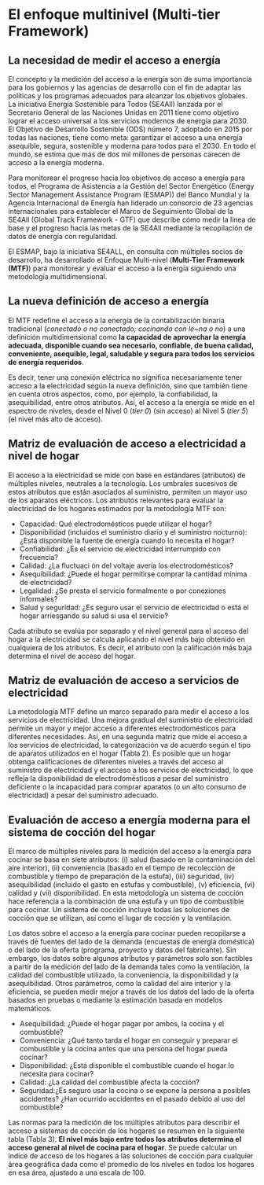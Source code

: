 # El enfoque multinivel (Multi-tier Framework)

## La necesidad de medir el acceso a energía

El concepto y la medición del acceso a la energía son de suma importancia para los gobiernos y las agencias de desarrollo con el fin de adaptar las políticas y los programas adecuados para alcanzar los objetivos globales. La iniciativa Energía Sostenible para Todos (SE4All) lanzada por el Secretario General de las Naciones Unidas en 2011 tiene como objetivo lograr el acceso universal a los servicios modernos de energía para 2030. El Objetivo de Desarrollo Sostenible (ODS) número 7, adoptado en 2015 por todas las naciones, tiene como meta: garantizar el acceso a una energía asequible, segura, sostenible y moderna para todos para el 2030. En todo el mundo, se estima que más de dos mil millones de personas carecen de acceso a la energía moderna.

Para monitorear el progreso hacia los objetivos de acceso a energía para todos, el Programa de Asistencia a la Gestión del Sector Energético (Energy Sector Management Assistance Program (ESMAP)) del Banco Mundial y la Agencia Internacional de Energía han liderado un consorcio de 23 agencias internacionales para establecer el Marco de Seguimiento Global de la SE4All (Global Track Framework  - GTF) que describe cómo medir la línea de base y el progreso hacia las metas de la SE4All mediante la recopilación de datos de energía con regularidad.

El ESMAP, bajo la iniciativa SE4ALL, en consulta con múltiples socios de desarrollo, ha desarrollado el Enfoque Multi-nivel (**Multi-Tier Framework (MTF)**) para monitorear y evaluar el acceso a la energía siguiendo una metodología multidimensional.

## La nueva definición de acceso a energía

El MTF redefine el acceso a la energía de la contabilización binaria tradicional (*conectado o no conectado; cocinando con le\~na o no*) a una definición multidimensional como **la capacidad de aprovechar la energía adecuada, disponible cuando sea necesario, confiable, de buena calidad, conveniente, asequible, legal, saludable y segura para todos los servicios de energía requeridos**. 

Es decir, tener una conexión eléctrica no significa necesariamente tener acceso a la electricidad según la nueva definición, sino que también tiene en cuenta otros aspectos, como, por ejemplo, la confiabilidad, la asequibilidad, entre otros atributos.  Así, el acceso a la energía se mide en el espectro de niveles, desde el Nivel 0 (*tier 0*) (sin acceso) al Nivel 5 (*tier 5*) (el nivel más alto de acceso).


## Matriz de evaluación de acceso a electricidad a nivel de hogar

El acceso a la electricidad se mide con base en estándares (atributos) de múltiples niveles, neutrales a la tecnología. Los umbrales sucesivos de estos atributos que están asociados al suministro, permiten un mayor uso de los aparatos eléctricos. Los atributos relevantes para evaluar la electricidad de los hogares estimados por la metodología MTF son: 

* Capacidad: Qué electrodomésticos puede utilizar el hogar?
* Disponibilidad (incluidos el suministro diario y el suministro nocturno): ¿Está disponible la fuente de energía cuando lo necesita el hogar? 
* Confiabilidad:  ¿Es el servicio de electricidad interrumpido con frecuencia?
* Calidad: ¿La fluctuaci ón del voltaje avería los electrodomésticos?
* Asequibilidad: ¿Puede el hogar permitirse comprar la cantidad mínima de electricidad?
* Legalidad: ¿Se presta el servicio formalmente o por conexiones informales?
* Salud y seguridad: ¿Es seguro usar el servicio de electricidad o está el hogar arriesgando su salud si usa el servicio?

Cada atributo se evalúa por separado y el nivel general para el acceso del hogar a la electricidad se calcula aplicando el nivel más bajo obtenido en cualquiera de los atributos. Es decir, el atributo con la calificación más baja determina el nivel de acceso del hogar. 


## Matriz de evaluación de acceso a servicios de electricidad

La metodología MTF define un marco separado para medir el acceso a los servicios de electricidad. Una mejora gradual del suministro de electricidad permite un mayor y mejor acceso a diferentes electrodomésticos para diferentes necesidades. Así, en una segunda matriz que mide el acceso a los servicios de electricidad, la categorización va de acuerdo según el tipo de aparatos utilizados en el hogar (Tabla 2). Es posible que un hogar obtenga calificaciones de diferentes niveles a través del acceso al suministro de electricidad y el acceso a los servicios de electricidad, lo que refleja la disponibilidad de electrodomésticos a pesar del suministro deficiente o la incapacidad para comprar aparatos (o un alto consumo de electricidad) a pesar del suministro adecuado.

## Evaluación de acceso a energía moderna para el sistema de cocción del hogar

El marco de múltiples niveles para la medición del acceso a la energía para cocinar se basa en siete atributos: 
(i) salud (basado en la contaminación del aire interior), (ii) conveniencia (basado en el tiempo de recolección de combustible y tiempo de preparación de la estufa), (iii) seguridad, (iv) asequibilidad (incluido el gasto en estufas y combustible), (v) eficiencia, (vi) calidad y (vii) disponibilidad. En esta metodología un sistema de cocción hace referencia a la combinación de una estufa y un tipo de combustible para cocinar. Un sistema de cocción incluye todas las soluciones de cocción que se utilizan, así como el lugar de cocción y la ventilación.


Los datos sobre el acceso a la energía para cocinar pueden recopilarse a través de fuentes del lado de la demanda (encuestas de energía doméstica) o del lado de la oferta (programa, proyecto y datos del fabricante). Sin embargo, los datos sobre algunos atributos y parámetros solo son factibles a partir de la medición del lado de la demanda tales como la ventilación, la calidad del combustible utilizado, la conveniencia, la disponibilidad y la asequibilidad. Otros parámetros, como la calidad del aire interior y la eficiencia, se pueden medir mejor a través de los datos del lado de la oferta basados en pruebas o mediante la estimación basada en modelos matemáticos.


* Asequibilidad: ¿Puede el hogar pagar por ambos, la cocina y el combustible?
* Conveniencia: ¿Qué tanto tarda el hogar en conseguir y preparar el combustible y la cocina antes que una persona del hogar pueda cocinar?
* Disponibilidad: ¿Está disponible el combustible cuando el hogar lo necesita para cocinar?
* Calidad: ¿La calidad del combustible afecta la cocción?
* Seguridad:¿Es seguro usar la cocina o se expone la persona a posibles accidentes? ¿Han ocurrido accidentes en el pasado debido al uso del combustible?

Las normas para la medición de los múltiples atributos para describir el acceso a sistemas de cocción de los hogares se resumen en la siguiente tabla (Tabla 3). **El nivel más bajo entre todos los atributos determina el acceso general al nivel de cocina para el hogar**. Se puede calcular un índice de acceso de los hogares a las soluciones de cocción para cualquier área geográfica dada como el promedio de los niveles en todos los hogares en esa área, ajustado a una escala de 100.
